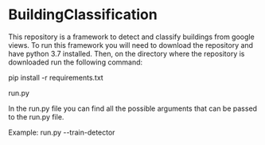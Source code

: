 # BuildingClassification

This repository is a framework to detect and classify buildings from google views. To run this framework you will need to download the repository and have python 3.7 installed. Then, on the directory where the repository is downloaded run the following command:

pip install -r requirements.txt

run.py 

In the run.py file you can find all the possible arguments that can be passed to the run.py file.

Example: run.py --train-detector

